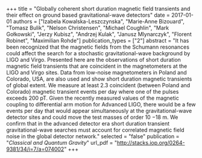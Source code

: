 +++
title = "Globally coherent short duration magnetic field transients and their effect on ground based gravitational-wave detectors"
date = 2017-01-01
authors = ["Izabela Kowalska-Leszczynska", "Marie-Anne Bizouard", "Tomasz Bulik", "Nelson Christensen", "Michael Coughlin", "Mark Gołkowski", "Jerzy Kubisz", "Andrzej Kulak", "Janusz Mlynarczyk", "Florent Robinet", "Maximilian Rohde"]
publication_types = ["2"]
abstract = "It has been recognized that the magnetic fields from the Schumann resonances could affect the search for a stochastic gravitational-wave background by LIGO and Virgo. Presented here are the observations of short duration magnetic field transients that are coincident in the magnetometers at the LIGO and Virgo sites. Data from low-noise magnetometers in Poland and Colorado, USA, are also used and show short duration magnetic transients of global extent. We measure at least 2.3 coincident (between Poland and Colorado) magnetic transient events per day where one of the pulses exceeds 200 pT. Given the recently measured values of the magnetic coupling to differential arm motion for Advanced LIGO, there would be a few events per day that would appear simultaneously at the gravitational-wave detector sites and could move the test masses of order 10 −18 m. We confirm that in the advanced detector era short duration transient gravitational-wave searches must account for correlated magnetic field noise in the global detector network."
selected = "false"
publication = "*Classical and Quantum Gravity*"
url_pdf = "http://stacks.iop.org/0264-9381/34/i=7/a=074002"
+++

